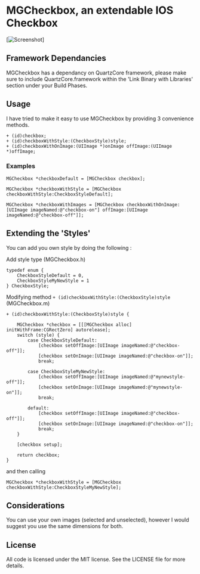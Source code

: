 # MGCheckbox, an extendable IOS Checkbox

[![Screenshot](https://github.com/mattglover/MGCheckbox/screenie.png)]

## Framework Dependancies
MGCheckbox has a dependancy on QuartzCore framework, please make sure to include QuartzCore.framework within the 'Link Binary with Libraries' section under your Build Phases.

## Usage
I have tried to make it easy to use MGCheckbox by providing 3 convenience methods.

```objc
+ (id)checkbox;
+ (id)checkboxWithStyle:(CheckboxStyle)style;
+ (id)checkboxWithOnImage:(UIImage *)onImage offImage:(UIImage *)offImage;
```
### Examples
```objc
MGCheckbox *checkboxDefault = [MGCheckbox checkbox];
```
```objc
MGCheckbox *checkboxWithStyle = [MGCheckbox checkboxWithStyle:CheckboxStyleDefault];
```
```objc
MGCheckbox *checkboxWithImages = [MGCheckbox checkboxWithOnImage:[UIImage imageNamed:@"checkbox-on"] offImage:[UIImage imageNamed:@"checkbox-off"]];
```

## Extending the 'Styles'
You can add you own style by doing the following :

Add style type (MGCheckbox.h)
```objc
typedef enum {
    CheckboxStyleDefault = 0,
    CheckboxStyleMyNewStyle = 1
} CheckboxStyle;
```

Modifying method  `+ (id)checkboxWithStyle:(CheckboxStyle)style` (MGCheckbox.m)
```objc
+ (id)checkboxWithStyle:(CheckboxStyle)style {
    
    MGCheckbox *checkbox = [[[MGCheckbox alloc] initWithFrame:CGRectZero] autorelease];
    switch (style) {
        case CheckboxStyleDefault:
            [checkbox setOffImage:[UIImage imageNamed:@"checkbox-off"]];
            [checkbox setOnImage:[UIImage imageNamed:@"checkbox-on"]];
            break;

        case CheckboxStyleMyNewStyle:
            [checkbox setOffImage:[UIImage imageNamed:@"mynewstyle-off"]];
            [checkbox setOnImage:[UIImage imageNamed:@"mynewstyle-on"]];
            break;
            
        default:
            [checkbox setOffImage:[UIImage imageNamed:@"checkbox-off"]];
            [checkbox setOnImage:[UIImage imageNamed:@"checkbox-on"]];
            break;
    }
    
    [checkbox setup];
    
    return checkbox;
}
```
and then calling 

```objc
MGCheckbox *checkboxWithStyle = [MGCheckbox checkboxWithStyle:CheckboxStyleMyNewStyle];
```

## Considerations
You can use your own images (selected and unselected), however I would suggest you use the same dimensions for both.


## License

All code is licensed under the MIT license. See the LICENSE file for more details.
